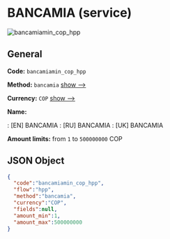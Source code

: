 
# BANCAMIA (service) 
![bancamiamin_cop_hpp](https://static.openfintech.io/payment_methods/bancamiamin_cop_hpp/logo.svg?w=400&c=v0.59.26#w200)  

## General 
 
**Code:** `bancamiamin_cop_hpp` 
 
**Method:** `bancamia` 
 [show -->](/payment-methods/bancamia/) 
 
**Currency:** `COP` [show -->](/currencies/COP/) 
 
**Name:** 
 
:	[EN] BANCAMIA 
:	[RU] BANCAMIA 
:	[UK] BANCAMIA 
 
**Amount limits:** from `1` to `500000000` COP 

## JSON Object 

```json
{
  "code":"bancamiamin_cop_hpp",
  "flow":"hpp",
  "method":"bancamia",
  "currency":"COP",
  "fields":null,
  "amount_min":1,
  "amount_max":500000000
}
```  
